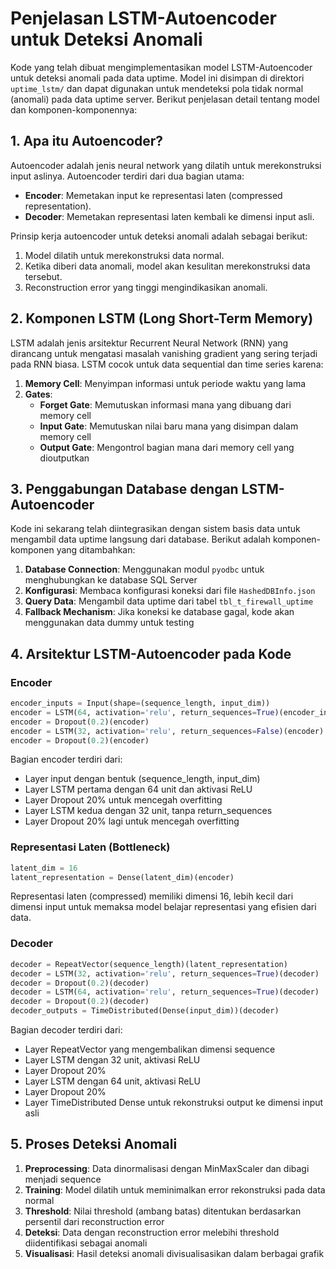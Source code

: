 # Penjelasan LSTM-Autoencoder untuk Deteksi Anomali

Kode yang telah dibuat mengimplementasikan model LSTM-Autoencoder untuk deteksi anomali pada data uptime. Model ini disimpan di direktori `uptime_lstm/` dan dapat digunakan untuk mendeteksi pola tidak normal (anomali) pada data uptime server. Berikut penjelasan detail tentang model dan komponen-komponennya:

## 1. Apa itu Autoencoder?

Autoencoder adalah jenis neural network yang dilatih untuk merekonstruksi input aslinya. Autoencoder terdiri dari dua bagian utama:

- **Encoder**: Memetakan input ke representasi laten (compressed representation).
- **Decoder**: Memetakan representasi laten kembali ke dimensi input asli.

Prinsip kerja autoencoder untuk deteksi anomali adalah sebagai berikut:
1. Model dilatih untuk merekonstruksi data normal.
2. Ketika diberi data anomali, model akan kesulitan merekonstruksi data tersebut.
3. Reconstruction error yang tinggi mengindikasikan anomali.

## 2. Komponen LSTM (Long Short-Term Memory)

LSTM adalah jenis arsitektur Recurrent Neural Network (RNN) yang dirancang untuk mengatasi masalah vanishing gradient yang sering terjadi pada RNN biasa. LSTM cocok untuk data sequential dan time series karena:

1. **Memory Cell**: Menyimpan informasi untuk periode waktu yang lama
2. **Gates**: 
   - **Forget Gate**: Memutuskan informasi mana yang dibuang dari memory cell
   - **Input Gate**: Memutuskan nilai baru mana yang disimpan dalam memory cell
   - **Output Gate**: Mengontrol bagian mana dari memory cell yang dioutputkan

## 3. Penggabungan Database dengan LSTM-Autoencoder

Kode ini sekarang telah diintegrasikan dengan sistem basis data untuk mengambil data uptime langsung dari database. Berikut adalah komponen-komponen yang ditambahkan:

1. **Database Connection**: Menggunakan modul `pyodbc` untuk menghubungkan ke database SQL Server
2. **Konfigurasi**: Membaca konfigurasi koneksi dari file `HashedDBInfo.json`
3. **Query Data**: Mengambil data uptime dari tabel `tbl_t_firewall_uptime`
4. **Fallback Mechanism**: Jika koneksi ke database gagal, kode akan menggunakan data dummy untuk testing

## 4. Arsitektur LSTM-Autoencoder pada Kode

### Encoder
```python
encoder_inputs = Input(shape=(sequence_length, input_dim))
encoder = LSTM(64, activation='relu', return_sequences=True)(encoder_inputs)
encoder = Dropout(0.2)(encoder)
encoder = LSTM(32, activation='relu', return_sequences=False)(encoder)
encoder = Dropout(0.2)(encoder)
```

Bagian encoder terdiri dari:
- Layer input dengan bentuk (sequence_length, input_dim)
- Layer LSTM pertama dengan 64 unit dan aktivasi ReLU
- Layer Dropout 20% untuk mencegah overfitting
- Layer LSTM kedua dengan 32 unit, tanpa return_sequences
- Layer Dropout 20% lagi untuk mencegah overfitting

### Representasi Laten (Bottleneck)
```python
latent_dim = 16
latent_representation = Dense(latent_dim)(encoder)
```

Representasi laten (compressed) memiliki dimensi 16, lebih kecil dari dimensi input untuk memaksa model belajar representasi yang efisien dari data.

### Decoder
```python
decoder = RepeatVector(sequence_length)(latent_representation)
decoder = LSTM(32, activation='relu', return_sequences=True)(decoder)
decoder = Dropout(0.2)(decoder)
decoder = LSTM(64, activation='relu', return_sequences=True)(decoder)
decoder = Dropout(0.2)(decoder)
decoder_outputs = TimeDistributed(Dense(input_dim))(decoder)
```

Bagian decoder terdiri dari:
- Layer RepeatVector yang mengembalikan dimensi sequence
- Layer LSTM dengan 32 unit, aktivasi ReLU
- Layer Dropout 20%
- Layer LSTM dengan 64 unit, aktivasi ReLU
- Layer Dropout 20%
- Layer TimeDistributed Dense untuk rekonstruksi output ke dimensi input asli

## 5. Proses Deteksi Anomali

1. **Preprocessing**: Data dinormalisasi dengan MinMaxScaler dan dibagi menjadi sequence
2. **Training**: Model dilatih untuk meminimalkan error rekonstruksi pada data normal
3. **Threshold**: Nilai threshold (ambang batas) ditentukan berdasarkan persentil dari reconstruction error
4. **Deteksi**: Data dengan reconstruction error melebihi threshold diidentifikasi sebagai anomali
5. **Visualisasi**: Hasil deteksi anomali divisualisasikan dalam berbagai grafik